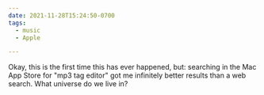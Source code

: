 ```yaml
---
date: 2021-11-28T15:24:50-0700
tags:
  - music
  - Apple

---
```


Okay, this is the first time this has ever happened, but: searching in the Mac App Store for "mp3 tag editor" got me infinitely better results than a web search. What universe do we live in?